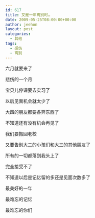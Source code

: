 ```yaml
---
id: 617
title: 又是一年离别时…
date: 2009-05-25T08:00:00+00:00
author: jeehon
layout: post
categories:
  - 其他
tags:
  - 感伤
  - 离别
---
```

六月就要来了
  
悲伤的一个月
  
宝贝儿停课要去实习了
  
以后见面机会就太少了
  
大四的朋友都要各奔东西了
  
不知道还有没有机会再见了
  
我们要搬回老校
  
又要告别大二的小孩们和大三的其他朋友了
  
所有的一切都落到我头上了
  
完全接受不了
  
不知道以后是记忆留的多还是见面次数多了
  
最美好的一年
  
最难忘的记忆
  
最难忘的你们